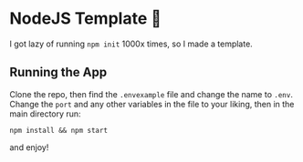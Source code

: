 # NodeJS Template 🎨

I got lazy of running `npm init` 1000x times, so I made a template.

## Running the App

Clone the repo, then find the `.envexample` file and change the name to `.env`. Change the `port` and any other variables in the file to your liking, then in the main directory run:
```
npm install && npm start
```

and enjoy! 